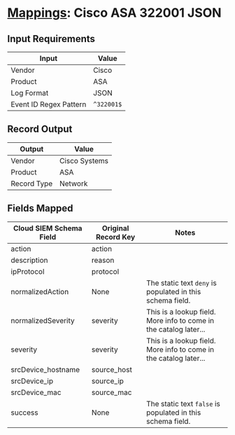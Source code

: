 # [Mappings](README.md): Cisco ASA 322001 JSON

## Input Requirements

|Input|Value|
|-----|-----|
|Vendor|Cisco|
|Product|ASA|
|Log Format|JSON|
|Event ID Regex Pattern|`^322001$`|

## Record Output

|Output|Value|
|------|-----|
|Vendor|Cisco Systems|
|Product|ASA|
|Record Type|Network|

## Fields Mapped

|Cloud SIEM Schema Field|Original Record Key|Notes|
|-----------------------|-------------------|-----|
|action|action||
|description|reason||
|ipProtocol|protocol||
|normalizedAction|None|The static text `deny` is populated in this schema field.|
|normalizedSeverity|severity|This is a lookup field. More info to come in the catalog later...|
|severity|severity|This is a lookup field. More info to come in the catalog later...|
|srcDevice_hostname|source_host||
|srcDevice_ip|source_ip||
|srcDevice_mac|source_mac||
|success|None|The static text `false` is populated in this schema field.|

